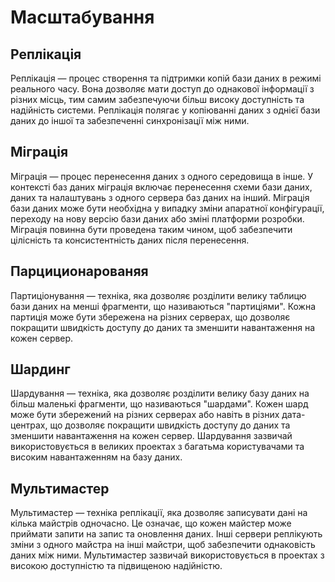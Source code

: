 # Масштабування

## Реплікація

Реплікація — процес створення та підтримки копій бази даних в режимі реального часу. Вона дозволяє мати доступ до однакової інформації з різних місць, тим самим забезпечуючи більш високу доступність та надійність системи. Реплікація полягає у копіюванні даних з однієї бази даних до іншої та забезпеченні синхронізації між ними.

## Міграція

Міграція — процес перенесення даних з одного середовища в інше. У контексті баз даних міграція включає перенесення схеми бази даних, даних та налаштувань з одного сервера баз даних на інший. Міграція бази даних може бути необхідна у випадку зміни апаратної конфігурації, переходу на нову версію бази даних або зміні платформи розробки. Міграція повинна бути проведена таким чином, щоб забезпечити цілісність та консистентність даних після перенесення.

## Парциционарованяя

Партиціонування — техніка, яка дозволяє розділити велику таблицю бази даних на менші фрагменти, що називаються "партиціями". Кожна партиція може бути збережена на різних серверах, що дозволяє покращити швидкість доступу до даних та зменшити навантаження на кожен сервер.

## Шардинг

Шардування — техніка, яка дозволяє розділити велику базу даних на більш маленькі фрагменти, що називаються "шардами". Кожен шард може бути збережений на різних серверах або навіть в різних дата-центрах, що дозволяє покращити швидкість доступу до даних та зменшити навантаження на кожен сервер. Шардування зазвичай використовується в великих проектах з багатьма користувачами та високим навантаженням на базу даних.

## Мультимастер

Мультимастер — техніка реплікації, яка дозволяє записувати дані на кілька майстрів одночасно. Це означає, що кожен майстер може приймати запити на запис та оновлення даних. Інші сервери реплікують зміни з одного майстра на інші майстри, щоб забезпечити однаковість даних між ними. Мультимастер зазвичай використовується в проектах з високою доступністю та підвищеною надійністю.
